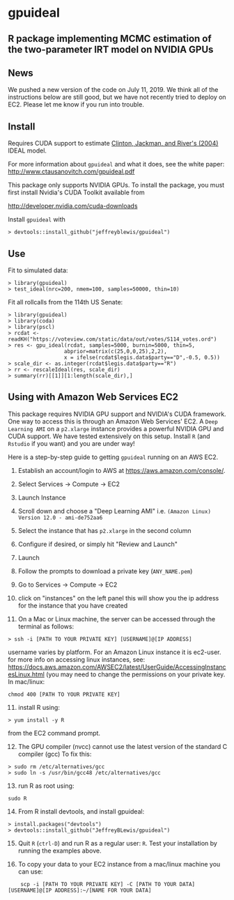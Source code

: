 # gpuideal
## R package implementing MCMC estimation of the two-parameter IRT model on NVIDIA GPUs

## News
We pushed a new version of the code on July 11, 2019. We think all of the instructions below are still good, but we have not recently tried to deploy on EC2.  Please let me know if you run into trouble.

## Install
Requires CUDA support to estimate [Clinton, Jackman, and River's (2004)](https://www.cs.princeton.edu/courses/archive/fall09/cos597A/papers/ClintonJackmanRivers2004.pdf) IDEAL model.  

For more information about `gpuideal` and what it does, see the white paper: http://www.ctausanovitch.com/gpuideal.pdf

This package only supports NVIDIA GPUs. To install the package, you must first install Nvidia's CUDA Toolkit available from

http://developer.nvidia.com/cuda-downloads

Install `gpuideal` with 

```{r}
> devtools::install_github("jeffreyblewis/gpuideal")
```

## Use

Fit to simulated data:

```{r}
> library(gpuideal)
> test_ideal(nrc=200, nmem=100, samples=50000, thin=10)
```

Fit all rollcalls from the 114th US Senate:

```{r}
> library(gpuideal)
> library(coda)
> library(pscl)
> rcdat <- readKH("https://voteview.com/static/data/out/votes/S114_votes.ord")
> res <- gpu_ideal(rcdat, samples=5000, burnin=5000, thin=5,
                  abprior=matrix(c(25,0,0,25),2,2),
                  x = ifelse(rcdat$legis.data$party=="D",-0.5, 0.5))
> scale_dir <- as.integer(rcdat$legis.data$party=="R") 
> rr <- rescaleIdeal(res, scale_dir)  
> summary(rr)[[1]][1:length(scale_dir),] 
```

## Using with Amazon Web Services EC2

This package requires NVIDIA GPU support and NVIDIA's CUDA framework.  One way to access this is through an Amazon Web Services' EC2.   A `Deep Learning AMI` on a `p2.xlarge` instance provides a powerful NVIDIA GPU and CUDA support.  We have tested extensively on this setup.  Install `R` (and `Rstudio` if you want) and you are under way!

Here is a step-by-step guide to getting `gpuideal` running on an AWS EC2. 

1. Establish an account/login to AWS at https://aws.amazon.com/console/.

2. Select Services -> Compute -> EC2

3. Launch Instance

4. Scroll down and choose a "Deep Learning AMI"
   i.e. `(Amazon Linux) Version 12.0 - ami-de752aa6`

5. Select the instance that has `p2.xlarge` in the second column

6. Configure if desired, or simply hit "Review and Launch"

7. Launch

8. Follow the prompts to download a private key (`ANY_NAME.pem`)

9. Go to Services -> Compute -> EC2

10. click on "instances" on the left panel
    this will show you the ip address for the instance that you have created

11. On a Mac or Linux machine, the server can be accessed through the terminal as follows:

```
> ssh -i [PATH TO YOUR PRIVATE KEY] [USERNAME]@[IP ADDRESS]
```

   username varies by platform. For an Amazon Linux instance it is ec2-user.
    for more info on accessing linux instances, see: 
    https://docs.aws.amazon.com/AWSEC2/latest/UserGuide/AccessingInstancesLinux.html
    (you may need to change the permissions on your private key. In mac/linux:

```
chmod 400 [PATH TO YOUR PRIVATE KEY]
```
    
11. install R using:
```
> yum install -y R
```
from the EC2 command prompt.
    
12. The GPU compiler (nvcc) cannot use the latest version of the standard C compiler (gcc)
    To fix this:
```
> sudo rm /etc/alternatives/gcc
> sudo ln -s /usr/bin/gcc48 /etc/alternatives/gcc
```

13. run R as root using:
```
sudo R
```

14. From R install devtools, and install gpuideal:
```
> install.packages("devtools")
> devtools::install_github("JeffreyBLewis/gpuideal")
```

15. Quit `R` (`ctrl-D`) and run R as a regular user: `R`. Test your installation by running the examples above.
    
17. To copy your data to your EC2 instance from a mac/linux machine you can use:
```
    scp -i [PATH TO YOUR PRIVATE KEY] -C [PATH TO YOUR DATA] [USERNAME]@[IP ADDRESS]:~/[NAME FOR YOUR DATA]
```



